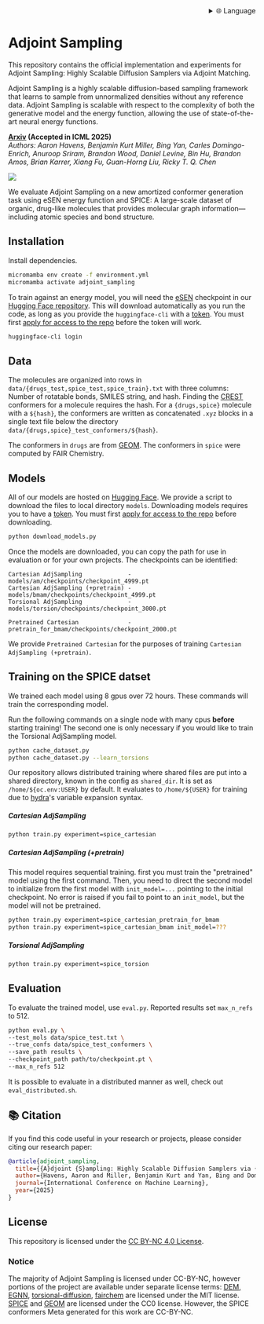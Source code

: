 
<div align="right">
  <details>
    <summary >🌐 Language</summary>
    <div>
      <div align="center">
        <a href="https://openaitx.github.io/view.html?user=facebookresearch&project=adjoint_sampling&lang=en">English</a>
        | <a href="https://openaitx.github.io/view.html?user=facebookresearch&project=adjoint_sampling&lang=zh-CN">简体中文</a>
        | <a href="https://openaitx.github.io/view.html?user=facebookresearch&project=adjoint_sampling&lang=zh-TW">繁體中文</a>
        | <a href="https://openaitx.github.io/view.html?user=facebookresearch&project=adjoint_sampling&lang=ja">日本語</a>
        | <a href="https://openaitx.github.io/view.html?user=facebookresearch&project=adjoint_sampling&lang=ko">한국어</a>
        | <a href="https://openaitx.github.io/view.html?user=facebookresearch&project=adjoint_sampling&lang=hi">हिन्दी</a>
        | <a href="https://openaitx.github.io/view.html?user=facebookresearch&project=adjoint_sampling&lang=th">ไทย</a>
        | <a href="https://openaitx.github.io/view.html?user=facebookresearch&project=adjoint_sampling&lang=fr">Français</a>
        | <a href="https://openaitx.github.io/view.html?user=facebookresearch&project=adjoint_sampling&lang=de">Deutsch</a>
        | <a href="https://openaitx.github.io/view.html?user=facebookresearch&project=adjoint_sampling&lang=es">Español</a>
        | <a href="https://openaitx.github.io/view.html?user=facebookresearch&project=adjoint_sampling&lang=it">Italiano</a>
        | <a href="https://openaitx.github.io/view.html?user=facebookresearch&project=adjoint_sampling&lang=ru">Русский</a>
        | <a href="https://openaitx.github.io/view.html?user=facebookresearch&project=adjoint_sampling&lang=pt">Português</a>
        | <a href="https://openaitx.github.io/view.html?user=facebookresearch&project=adjoint_sampling&lang=nl">Nederlands</a>
        | <a href="https://openaitx.github.io/view.html?user=facebookresearch&project=adjoint_sampling&lang=pl">Polski</a>
        | <a href="https://openaitx.github.io/view.html?user=facebookresearch&project=adjoint_sampling&lang=ar">العربية</a>
        | <a href="https://openaitx.github.io/view.html?user=facebookresearch&project=adjoint_sampling&lang=fa">فارسی</a>
        | <a href="https://openaitx.github.io/view.html?user=facebookresearch&project=adjoint_sampling&lang=tr">Türkçe</a>
        | <a href="https://openaitx.github.io/view.html?user=facebookresearch&project=adjoint_sampling&lang=vi">Tiếng Việt</a>
        | <a href="https://openaitx.github.io/view.html?user=facebookresearch&project=adjoint_sampling&lang=id">Bahasa Indonesia</a>
      </div>
    </div>
  </details>
</div>

# Adjoint Sampling

This repository contains the official implementation and experiments for Adjoint Sampling: Highly Scalable Diffusion
Samplers via Adjoint Matching.

Adjoint Sampling is a highly scalable diffusion-based sampling framework that learns to sample from unnormalized densities without any reference data. Adjoint Sampling is scalable with respect to the complexity of both the generative model and the energy function, allowing the use of state-of-the-art neural energy functions.

**[Arxiv](https://arxiv.org/abs/2504.11713) (Accepted in ICML 2025)**  
*Authors: _Aaron Havens, Benjamin Kurt Miller, Bing Yan, Carles Domingo-Enrich, Anuroop Sriram, Brandon Wood, Daniel Levine, Bin Hu, Brandon Amos, Brian Karrer, Xiang Fu, Guan-Horng Liu, Ricky T. Q. Chen_*

![](./assets/molecule_progression.png)

We evaluate Adjoint Sampling on a new amortized conformer generation task using eSEN energy function and SPICE: A large-scale dataset of organic, drug-like molecules that provides molecular graph information—including atomic species and bond structure.

## Installation

Install dependencies.
```bash
micromamba env create -f environment.yml
micromamba activate adjoint_sampling
```

To train against an energy model, you will need the [eSEN](https://arxiv.org/abs/2502.12147) checkpoint in our [Hugging Face repository](https://huggingface.co/facebook/adjoint_sampling). This will download automatically as you run the code, as long as you provide the `huggingface-cli` with a [token](https://huggingface.co/settings/tokens). You must first [apply for access to the repo](https://huggingface.co/facebook/adjoint_sampling) before the token will work.
```bash
huggingface-cli login
```

## Data

The molecules are organized into rows in `data/{drugs_test,spice_test,spice_train}.txt` with three columns: Number of rotatable bonds, SMILES string, and hash. Finding the [CREST](https://github.com/crest-lab/crest) conformers for a molecule requires the hash. For a `{drugs,spice}` molecule with a `${hash}`, the conformers are written as concatenated `.xyz` blocks in a single text file below the directory `data/{drugs,spice}_test_conformers/${hash}`.

The conformers in `drugs` are from [GEOM](https://github.com/learningmatter-mit/geom). The conformers in `spice` were computed by FAIR Chemistry.

## Models

All of our models are hosted on [Hugging Face](https://huggingface.co/facebook/adjoint_sampling). We provide a script to download the files to local directory `models`. Downloading models requires you to have a [token](https://huggingface.co/settings/tokens). You must first [apply for access to the repo](https://huggingface.co/facebook/adjoint_sampling) before downloading.

```bash
python download_models.py
```

Once the models are downloaded, you can copy the path for use in evaluation or for your own projects. The checkpoints can be identified:
```
Cartesian AdjSampling             -   models/am/checkpoints/checkpoint_4999.pt
Cartesian AdjSampling (+pretrain) -   models/bmam/checkpoints/checkpoint_4999.pt
Torsional AdjSampling             -   models/torsion/checkpoints/checkpoint_3000.pt

Pretrained Cartesian              -   pretrain_for_bmam/checkpoints/checkpoint_2000.pt
```
We provide `Pretrained Cartesian` for the purposes of training `Cartesian AdjSampling (+pretrain)`.


## Training on the SPICE datset

We trained each model using 8 gpus over 72 hours. These commands will train the corresponding model.

Run the following commands on a single node with many cpus **before** starting training! The second one is only necessary if you would like to train the Torsional AdjSampling model.
```bash
python cache_dataset.py
python cache_dataset.py --learn_torsions
```

Our repository allows distributed training where shared files are put into a shared directory, known in the config as `shared_dir`. It is set as `/home/${oc.env:USER}` by default. It evaluates to `/home/${USER}` for training due to [hydra](https://hydra.cc/docs/intro/)'s variable expansion syntax.

##### Cartesian AdjSampling
```bash
python train.py experiment=spice_cartesian
```

##### Cartesian AdjSampling (+pretrain)

This model requires sequential training. first you must train the "pretrained" model using the first command. Then, you need to direct the second model to initialize from the first model with `init_model=...` pointing to the initial checkpoint. No error is raised if you fail to point to an `init_model`, but the model will not be pretrained.

```bash
python train.py experiment=spice_cartesian_pretrain_for_bmam
python train.py experiment=spice_cartesian_bmam init_model=???
```

##### Torsional AdjSampling
```bash
python train.py experiment=spice_torsion
```


## Evaluation
To evaluate the trained model, use `eval.py`. Reported results set `max_n_refs` to 512.

```bash
python eval.py \
--test_mols data/spice_test.txt \
--true_confs data/spice_test_conformers \
--save_path results \
--checkpoint_path path/to/checkpoint.pt \
--max_n_refs 512
```

It is possible to evaluate in a distributed manner as well, check out `eval_distributed.sh`.


## 📚 Citation

If you find this code useful in your research or projects, please consider citing our research paper:

```bibtex
@article{adjoint_sampling,
  title={{A}djoint {S}ampling: Highly Scalable Diffusion Samplers via {A}djoint {M}atching},
  author={Havens, Aaron and Miller, Benjamin Kurt and Yan, Bing and Domingo-Enrich, Carles and Sriram, Anuroop and Wood, Brandon and Levine, Daniel and Hu, Bin and Amos, Brandon and Karrer, Brian and Fu, Xiang and Liu, Guan-Horng and Chen, Ricky T. Q.},
  journal={International Conference on Machine Learning},
  year={2025}
}
```

## License
This repository is licensed under the
[CC BY-NC 4.0 License](https://creativecommons.org/licenses/by-nc/4.0/).

### Notice
The majority of Adjoint Sampling is licensed under CC-BY-NC, however portions of the project are available under separate license terms: [DEM](https://github.com/jarridrb/DEM), [EGNN](https://github.com/vgsatorras/egnn), [torsional-diffusion](https://github.com/gcorso/torsional-diffusion), [fairchem](https://github.com/FAIR-Chem/fairchem) are licensed under the MIT license. [SPICE](https://github.com/openmm/spice-dataset) and [GEOM](https://github.com/learningmatter-mit/geom) are licensed under the CC0 license. However, the SPICE conformers Meta generated for this work are CC-BY-NC.
